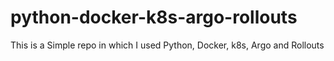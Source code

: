 # python-docker-k8s-argo-rollouts
This is a Simple repo in which I used Python, Docker, k8s, Argo and Rollouts
